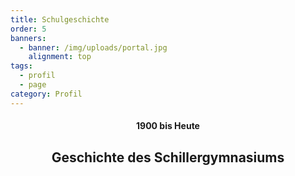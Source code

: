 ```yaml
---
title: Schulgeschichte
order: 5
banners:
  - banner: /img/uploads/portal.jpg
    alignment: top
tags:
  - profil
  - page
category: Profil
---
```

<center><div class="title"><h4>1900 bis Heute</h4><h2>Geschichte des Schillergymnasiums</h2></div></center>

<div class="table-wrapper"><div id="csvFile" data-table="/img/uploads/geschichte.csv"></div><table id="csvRoot"></table><script src="/scripts/papaparse.min.js"></script><script type="module" src="/scripts/table.js">< /script></div>